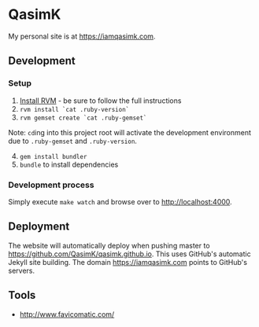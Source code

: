 # QasimK

My personal site is at <https://iamqasimk.com>.

## Development

### Setup

1. [Install RVM](https://rvm.io/rvm/install) - be sure to follow the full
   instructions
2. ``rvm install `cat .ruby-version` ``
3. ``rvm gemset create `cat .ruby-gemset` ``

Note: `cd`ing into this project root will activate the development environment
due to `.ruby-gemset` and `.ruby-version`.

4. `gem install bundler`
5. `bundle` to install dependencies

### Development process

Simply execute `make watch` and browse over to <http://localhost:4000>.

## Deployment

The website will automatically deploy when pushing master to
<https://github.com/QasimK/qasimk.github.io>. This uses GitHub's automatic
Jekyll site building. The domain <https://iamqasimk.com> points to GitHub's
servers.

## Tools

* <http://www.favicomatic.com/>

